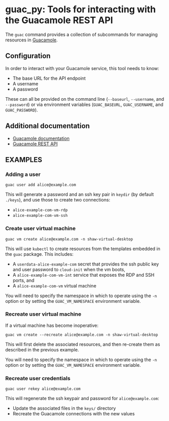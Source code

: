 # guac_py: Tools for interacting with the Guacamole REST API

The `guac` command provides a collection of subcommands for managing resources in [Guacamole][].

[Guacamole]: https://guacamole.apache.org/doc/gug/index.html

## Configuration

In order to interact with your Guacamole service, this tool needs to know:

- The base URL for the API endpoint
- A username
- A password

These can all be provided on the command line (`--baseurl`, `--username`, and `--password`) or via environment variables (`GUAC_BASEURL`, `GUAC_USERNAME`, and `GUAC_PASSWORD`).

## Additional documentation

- [Guacamole documentation](https://guacamole.apache.org/doc/gug/index.html)
- [Guacamole REST API](https://github.com/ridvanaltun/guacamole-rest-api-documentation)

## EXAMPLES

### Adding a user

```
guac user add alice@example.com
```

This will generate a password and an ssh key pair in `keydir` (by default `./keys`), and use those to create two connections:

- `alice-example-com-vm-rdp`
- `alice-example-com-vm-ssh`

### Create user virtual machine

```
guac vm create alice@example.com -n shaw-virtual-desktop
```

This will use `kubectl` to create resources from the templates embedded in the `guac` package. This includes:

- A `userdata-alice-example-com` secret that provides the ssh public key and user password to `cloud-init` when the vm boots,
- A `alice-example-com-vm-int` service that exposes the RDP and SSH ports, and
- A `alice-example-com-vm` virtual machine

You will need to specify the namespace in which to operate using the `-n` option or by setting the
`GUAC_VM_NAMESPACE` environment variable.

### Recreate user virtual machine

If a virtual machine has become inoperative:

```
guac vm create --recreate alice@example.com -n shaw-virtual-desktop
```

This will first delete the associated resources, and then re-create them as described in the previous example.

You will need to specify the namespace in which to operate using the `-n` option or by setting the
`GUAC_VM_NAMESPACE` environment variable.

### Recreate user credentials

```
guac user rekey alice@example.com
```

This will regenerate the ssh keypair and password for `alice@example.com`:

- Update the associated files in the `keys/` directory
- Recreate the Guacamole connections with the new values
